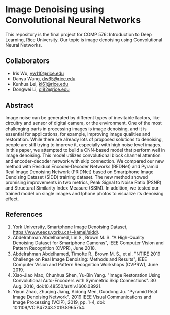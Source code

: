 # Image Denoising using Convolutional Neural Networks
This repository is the final project for COMP 576: Introduction to Deep Learning, Rice University. Our topic is image denoising using Convolutional Neural Networks.

## Collaborators

- Iris Wu, yw110@rice.edu
- Danyu Wang, dw65@rice.edu
- Kunhua Lei, kl61@rice.edu
- Dongwei Li, dl82@rice.edu

## Abstract
Image noise can be generated by different types of inevitable factors, like circuitry and sensor of digital camera, or the environment. One of the most challenging parts in processing images is image denoising, and it is essential for applications, for example, improving image qualities and restoration. While there are already lots of proposed solutions to denoising, people are still trying to improve it, especially with high noise level images. In this paper, we attempted to build a CNN-based model that perform well in image denoising. This model utilizes convolutional block channel attention and encoder-decoder network with skip connection. We compared our new method with Residual Encoder-Decoder Networks (REDNet) and Pyramid Real Image Denoising Network (PRIDNet) based on Smartphone Image Denoising Dataset (SIDD) training dataset. The new method showed promising improvements in two metrics, Peak Signal to Noise Ratio (PSNR) and Structural Similarity Index Measure (SSIM). In addition, we tested our trained model on single images and Iphone photos to visualize its denoising effect.

## References
1. York University, Smartphone Image Denoising Dataset, https://www.eecs.yorku.ca/~kamel/sidd/.
2. Abdelrahman Abdelhamed, Lin S., Brown M. S. "A High-Quality Denoising Dataset for Smartphone Cameras", IEEE Computer Vision and Pattern Recognition (CVPR), June 2018.
3. Abdelrahman Abdelhamed, Timofte R., Brown M. S., et al. "NTIRE 2019 Challenge on Real Image Denoising: Methods and Results", IEEE Computer Vision and Pattern Recognition Workshops (CVPRW), June 2019.
4. Xiao-Jiao Mao, Chunhua Shen, Yu-Bin Yang. "Image Restoration Using Convolutional Auto-Encoders with Symmetric Skip Connections". 30 Aug. 2016, doi:10.48550/arXiv.1606.08921. 
5. Yiyun Zhao, Zhuqing Jiang, Aidong Men, Guodong Ju. "Pyramid Real Image Denoising Network". 2019 IEEE Visual Communications and Image Processing (VCIP), 2019, pp. 1-4, doi: 10.1109/VCIP47243.2019.8965754.
